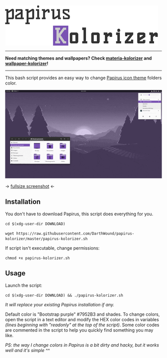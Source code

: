 ![title](papirusK-title.gif)

---

**Need matching themes and wallpapers?
Check [materia-kolorizer](https://github.com/DarthWound/materia-kolorizer) and [wallpaper-kolorizer](https://github.com/DarthWound/wallpaper-kolorizer)!**

---

This bash script provides an easy way to change [Papirus icon theme](https://github.com/PapirusDevelopmentTeam/papirus-icon-theme) folders color.

![showcase](kolorizerSW.gif)

-> [fullsize screenshot](kolorizerSC.png?raw=true) <-

## Installation

You don't have to download Papirus, this script does everything for you.

`cd $(xdg-user-dir DOWNLOAD)`

`wget https://raw.githubusercontent.com/DarthWound/papirus-kolorizer/master/papirus-kolorizer.sh`

If script isn't executable, change permissions:

`chmod +x papirus-kolorizer.sh`

## Usage

Launch the script:

`cd $(xdg-user-dir DOWNLOAD) && ./papirus-kolorizer.sh`

*It will replace your existing Papirus installation if any.*

Default color is "Bootstrap purple" #7952B3 and shades. To change colors, open the script in a text editor and modify the HEX color codes in variables *(lines beginning with "readonly" at the top of the script)*. Some color codes are commented in the script to help you quickly find something you may like.

*PS: the way I change colors in Papirus is a bit dirty and hacky, but it works well and it's simple ^^*
